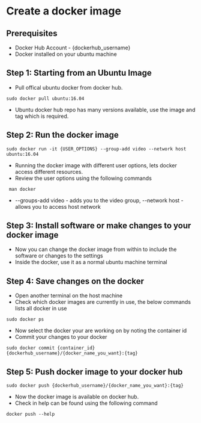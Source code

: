 # Create a docker image

## Prerequisites
* Docker Hub Account - {dockerhub_username}
* Docker installed on your ubuntu machine

## Step 1: Starting from an Ubuntu Image

* Pull offical ubuntu docker from docker hub.

````
sudo docker pull ubuntu:16.04
````
* Ubuntu docker hub repo has many versions available, use the image and tag which is required.

## Step 2: Run the docker image

````
sudo docker run -it {USER_OPTIONS} --group-add video --network host ubuntu:16.04
````
* Running the docker image with different user options, lets docker access different resources.
* Review the user options using the following commands
````
 man docker
````
* --groups-add video - adds you to the video group, --network host - allows you to access host network

## Step 3: Install software or make changes to your docker image

* Now you can change the docker image from within to include the software or changes to the settings
* Inside the docker, use it as a normal ubuntu machine terminal

## Step 4: Save changes on the docker

* Open another terminal on the host machine
* Check which docker images are currently in use, the below commands lists all docker in use
````
sudo docker ps
````
* Now select the docker your are working on by noting the container id
* Commit your changes to your docker
````
sudo docker commit {container_id} {dockerhub_username}/{docker_name_you_want}:{tag}
````

## Step 5: Push docker image to your docker hub

````
sudo docker push {dockerhub_username}/{docker_name_you_want}:{tag}
````
* Now the docker image is available on docker hub.
* Check in help can be found using the following command
````
docker push --help
````
